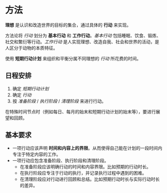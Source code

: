 # 方法

**理想** 是认识和改造世界的目标的集合，通过具体的 **行动** 来实现。

方法论将 *行动* 划分为 **基本行动** 和 **工作行动**。*基本行动* 包括睡眠、饮食、锻炼、社交和繁衍等行动。*工作行动* 是人实现理想、改造自我、社会和世界的活动，是人区分于动物的本质特征。

使用 **短期行动计划** 来组织和平衡分属不同理想的 *行动* 所花费的时间。

## 日程安排

1. 确定 *短期行动计划*
2. 确定 *行动*
3. 按 *准备阶段* / *执行阶段* / *清理阶段* 来进行行动。

在特殊时间节点时（例如每日、每月的始末和短期行动计划的始末等），要进行展望和回顾。

## 基本要求

- 一项行动应该声明 **时间和内容上的界限**。从而使得自己能在计划的一段时间内专注于特定内容的工作。
- 一项行动应包含准备阶段、执行阶段和清理阶段。
  - 在准备阶段应该明确行动的时间和内容界限。比如预期的行动时长。
  - 在执行阶段应专注于行动的执行，并记录执行过程中遇到的困难。
  - 在清理阶段应对行动进行回顾和总结。比如预期行动时长与实际行动时长的差异。
